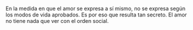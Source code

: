 En la medida en que el amor se expresa a sí mismo, no se expresa según los modos de vida aprobados. Es por eso que resulta tan secreto. El amor no tiene nada que ver con el orden social.